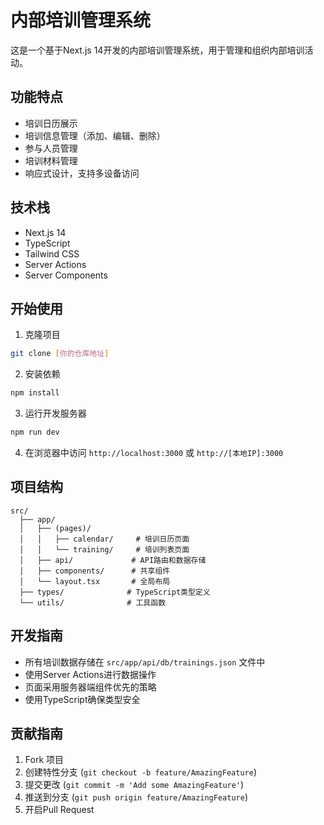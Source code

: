 # 内部培训管理系统

这是一个基于Next.js 14开发的内部培训管理系统，用于管理和组织内部培训活动。

## 功能特点

- 培训日历展示
- 培训信息管理（添加、编辑、删除）
- 参与人员管理
- 培训材料管理
- 响应式设计，支持多设备访问

## 技术栈

- Next.js 14
- TypeScript
- Tailwind CSS
- Server Actions
- Server Components

## 开始使用

1. 克隆项目
```bash
git clone [你的仓库地址]
```

2. 安装依赖
```bash
npm install
```

3. 运行开发服务器
```bash
npm run dev
```

4. 在浏览器中访问 `http://localhost:3000` 或 `http://[本地IP]:3000`

## 项目结构

```
src/
  ├── app/
  │   ├── (pages)/
  │   │   ├── calendar/     # 培训日历页面
  │   │   └── training/     # 培训列表页面
  │   ├── api/             # API路由和数据存储
  │   ├── components/      # 共享组件
  │   └── layout.tsx       # 全局布局
  ├── types/              # TypeScript类型定义
  └── utils/              # 工具函数
```

## 开发指南

- 所有培训数据存储在 `src/app/api/db/trainings.json` 文件中
- 使用Server Actions进行数据操作
- 页面采用服务器端组件优先的策略
- 使用TypeScript确保类型安全

## 贡献指南

1. Fork 项目
2. 创建特性分支 (`git checkout -b feature/AmazingFeature`)
3. 提交更改 (`git commit -m 'Add some AmazingFeature'`)
4. 推送到分支 (`git push origin feature/AmazingFeature`)
5. 开启Pull Request
